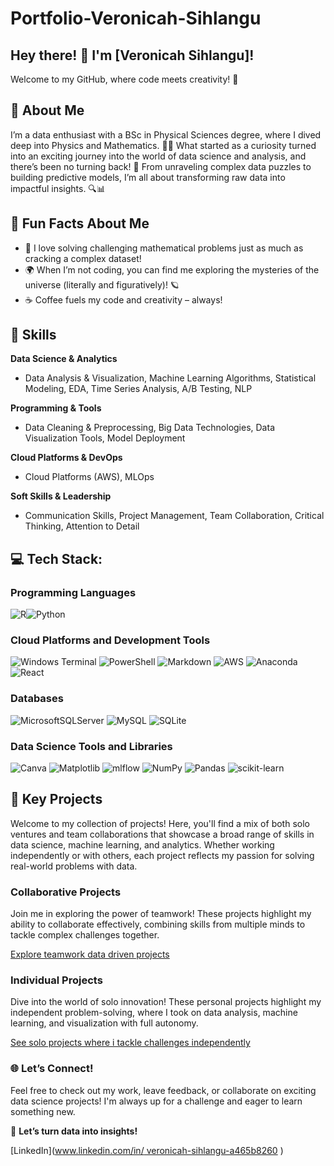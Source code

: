 # Portfolio-Veronicah-Sihlangu

## Hey there! 👋 I'm [Veronicah Sihlangu]!

Welcome to my GitHub, where code meets creativity! 🚀

## 🌟 About Me

I’m a data enthusiast with a BSc in Physical Sciences degree, where I dived deep into Physics and Mathematics. 🔭🧠 What started as a curiosity turned into an exciting journey into the world of data science and analysis, and there’s been no turning back! 🚀 From unraveling complex data puzzles to building predictive models, I’m all about transforming raw data into impactful insights. 🔍📊


## 🎯 Fun Facts About Me
- 🧲 I love solving challenging mathematical problems just as much as cracking a complex dataset!
- 🌍 When I’m not coding, you can find me exploring the mysteries of the universe (literally and figuratively)! 🪐
- ☕ Coffee fuels my code and creativity – always!

## 💼 Skills

**Data Science & Analytics**

- Data Analysis & Visualization, Machine Learning Algorithms, Statistical Modeling, EDA, Time Series Analysis, A/B Testing, NLP

**Programming & Tools**

- Data Cleaning & Preprocessing, Big Data Technologies, Data Visualization Tools, Model Deployment

**Cloud Platforms & DevOps**

- Cloud Platforms (AWS), MLOps

**Soft Skills & Leadership**

- Communication Skills, Project Management, Team Collaboration, Critical Thinking, Attention to Detail

## 💻 Tech Stack:

### Programming Languages

![R](https://img.shields.io/badge/r-%23276DC3.svg?style=for-the-badge&logo=r&logoColor=white)![Python](https://img.shields.io/badge/python-3670A0?style=for-the-badge&logo=python&logoColor=ffdd54) 

### Cloud Platforms and Development Tools

![Windows Terminal](https://img.shields.io/badge/Windows%20Terminal-%234D4D4D.svg?style=for-the-badge&logo=windows-terminal&logoColor=white) ![PowerShell](https://img.shields.io/badge/PowerShell-%235391FE.svg?style=for-the-badge&logo=powershell&logoColor=white) ![Markdown](https://img.shields.io/badge/markdown-%23000000.svg?style=for-the-badge&logo=markdown&logoColor=white) ![AWS](https://img.shields.io/badge/AWS-%23FF9900.svg?style=for-the-badge&logo=amazon-aws&logoColor=white) ![Anaconda](https://img.shields.io/badge/Anaconda-%2344A833.svg?style=for-the-badge&logo=anaconda&logoColor=white) ![React](https://img.shields.io/badge/react-%2320232a.svg?style=for-the-badge&logo=react&logoColor=%2361DAFB) 

### Databases

![MicrosoftSQLServer](https://img.shields.io/badge/Microsoft%20SQL%20Server-CC2927?style=for-the-badge&logo=microsoft%20sql%20server&logoColor=white) ![MySQL](https://img.shields.io/badge/mysql-4479A1.svg?style=for-the-badge&logo=mysql&logoColor=white) ![SQLite](https://img.shields.io/badge/sqlite-%2307405e.svg?style=for-the-badge&logo=sqlite&logoColor=white) 

### Data Science Tools and Libraries

![Canva](https://img.shields.io/badge/Canva-%2300C4CC.svg?style=for-the-badge&logo=Canva&logoColor=white) ![Matplotlib](https://img.shields.io/badge/Matplotlib-%23ffffff.svg?style=for-the-badge&logo=Matplotlib&logoColor=black) ![mlflow](https://img.shields.io/badge/mlflow-%23d9ead3.svg?style=for-the-badge&logo=numpy&logoColor=blue) ![NumPy](https://img.shields.io/badge/numpy-%23013243.svg?style=for-the-badge&logo=numpy&logoColor=white) ![Pandas](https://img.shields.io/badge/pandas-%23150458.svg?style=for-the-badge&logo=pandas&logoColor=white) ![scikit-learn](https://img.shields.io/badge/scikit--learn-%23F7931E.svg?style=for-the-badge&logo=scikit-learn&logoColor=white)

## 🚀 Key Projects
Welcome to my collection of projects! Here, you'll find a mix of both solo ventures and team collaborations that showcase a broad range of skills in data science, machine learning, and analytics. Whether working independently or with others, each project reflects my passion for solving real-world problems with data.

### Collaborative Projects

Join me in exploring the power of teamwork! These projects highlight my ability to collaborate effectively, combining skills from multiple minds to tackle complex challenges together.

[Explore teamwork data driven projects](https://github.com/sihlangu01/Portfolio-Veronicah-Sihlangu/tree/main/Collaborative-Projects)

### Individual Projects

Dive into the world of solo innovation! These personal projects highlight my independent problem-solving, where I took on data analysis, machine learning, and visualization with full autonomy.

[See solo projects where i tackle challenges independently](https://github.com/sihlangu01/Portfolio-Veronicah-Sihlangu/tree/main/Individual-Projects)

### 🌐 Let’s Connect!
Feel free to check out my work, leave feedback, or collaborate on exciting data science projects! I'm always up for a challenge and eager to learn something new.


🚀 **Let’s turn data into insights!**

[LinkedIn]([www.linkedin.com/in/
veronicah-sihlangu-a465b8260](https://www.linkedin.com/in/veronicah-sihlangu-a465b8260/)
) 
